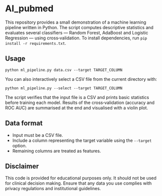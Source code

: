 # AI_pubmed

This repository provides a small demonstration of a machine learning pipeline written in Python.  The script computes descriptive statistics and evaluates several classifiers — Random Forest, AdaBoost and Logistic Regression — using cross‑validation.
To install dependencies, run `pip install -r requirements.txt`.

## Usage

```
python ml_pipeline.py data.csv --target TARGET_COLUMN
```

You can also interactively select a CSV file from the current directory with:

```
python ml_pipeline.py --select --target TARGET_COLUMN
```

The script verifies that the input file is a CSV and prints basic statistics before training each model.  Results of the cross‑validation (accuracy and ROC AUC) are summarised at the end and visualised with a violin plot.

## Data format

- Input must be a CSV file.
- Include a column representing the target variable using the `--target` option.
- Remaining columns are treated as features.

## Disclaimer

This code is provided for educational purposes only. It should not be used for clinical decision making. Ensure that any data you use complies with privacy regulations and institutional guidelines.
